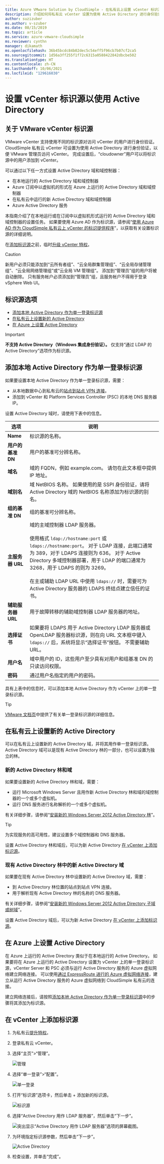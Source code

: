 ```yaml
---
title: Azure VMware Solution by CloudSimple - 在私有云上设置 vCenter 标识源
description: 介绍如何将私有云 vCenter 设置为使用 Active Directory 进行身份验证，以便 VMware 管理员访问 vCenter
author: suzizuber
ms.author: v-szuber
ms.date: 08/15/2019
ms.topic: article
ms.service: azure-vmware-cloudsimple
ms.reviewer: cynthn
manager: dikamath
ms.openlocfilehash: 36b45bcdc84b02dec5c54eff5f96cb7b07cf2ca5
ms.sourcegitcommit: 1d56a3ff255f1f72c6315a0588422842dbcbe502
ms.translationtype: HT
ms.contentlocale: zh-CN
ms.lasthandoff: 10/06/2021
ms.locfileid: "129616030"
---
```

# <a name="set-up-vcenter-identity-sources-to-use-active-directory"></a>设置 vCenter 标识源以使用 Active Directory

## <a name="about-vmware-vcenter-identity-sources"></a>关于 VMware vCenter 标识源

VMware vCenter 支持使用不同的标识源对访问 vCenter 的用户进行身份验证。  CloudSimple 私有云 vCenter 可设置为使用 Active Directory 进行身份验证，以便 VMware 管理员访问 vCenter。 完成设置后，“cloudowner”用户可以将标识源中的用户添加到 vCenter。  

可以通过以下任一方式设置 Active Directory 域和域控制器：

* 在本地运行的 Active Directory 域和域控制器
* Azure 订阅中以虚拟机的形式在 Azure 上运行的 Active Directory 域和域控制器
* 在私有云中运行的新 Active Directory 域和域控制器
* Azure Active Directory 服务

本指南介绍了在本地运行或在订阅中以虚拟机形式运行的 Active Directory 域和域控制器的设置任务。  如果要使用 Azure AD 作为标识源，请参阅“[使用 Azure AD 作为 CloudSimple 私有云上 vCenter 的标识提供程序](azure-ad.md)”，以获取有关设置标识源的详细说明。

在[添加标识源](#add-an-identity-source-on-vcenter)之前，临时[升级 vCenter 特权](escalate-private-cloud-privileges.md)。

> [!CAUTION]
> 新用户必须只能添加到“云所有者组”、“云全局群集管理组”、“云全局存储管理组”、“云全局网络管理组”或“云全局 VM 管理组”。  添加到“管理员”组的用户将被自动删除。  只有服务帐户必须添加到“管理员”组，且服务帐户不得用于登录 vSphere Web UI。   


## <a name="identity-source-options"></a>标识源选项

* [添加本地 Active Directory 作为单一登录标识源](#add-on-premises-active-directory-as-a-single-sign-on-identity-source)
* [在私有云上设置新的 Active Directory](#set-up-new-active-directory-on-a-private-cloud)
* [在 Azure 上设置 Active Directory](#set-up-active-directory-on-azure)

> [!IMPORTANT]
> **不支持 Active Directory（Windows 集成身份验证）。** 仅支持“通过 LDAP 的 Active Directory”选项作为标识源。

## <a name="add-on-premises-active-directory-as-a-single-sign-on-identity-source"></a>添加本地 Active Directory 作为单一登录标识源

如果要设置本地 Active Directory 作为单一登录标识源，需要：

* 从本地数据中心到私有云的[站点到站点 VPN 连接](vpn-gateway.md#set-up-a-site-to-site-vpn-gateway)。
* 添加到 vCenter 和 Platform Services Controller (PSC) 的本地 DNS 服务器 IP。

设置 Active Directory 域时，请使用下表中的信息。

| **选项** | **说明** |
|------------|-----------------|
| **Name** | 标识源的名称。 |
| **用户的基准 DN** | 用户的基准可分辨名称。 |
| **域名** | 域的 FQDN，例如 example.com。 请勿在此文本框中提供 IP 地址。 |
| **域别名** | 域 NetBIOS 名称。 如果使用的是 SSPI 身份验证，请将 Active Directory 域的 NetBIOS 名称添加为标识源的别名。 |
| **组的基准 DN** | 组的基准可分辨名称。 |
| **主服务器 URL** | 域的主域控制器 LDAP 服务器。<br><br>使用格式 `ldap://hostname:port` 或 `ldaps://hostname:port`。 对于 LDAP 连接，此端口通常为 389，对于 LDAPS 连接则为 636。 对于 Active Directory 多域控制器部署，用于 LDAP 的端口通常为 3268，用于 LDAPS 的则为 3269。<br><br>在主或辅助 LDAP URL 中使用 `ldaps://` 时，需要可为 Active Directory 服务器的 LDAPS 终结点建立信任的证书。 |
| **辅助服务器 URL** | 用于故障转移的辅助域控制器 LDAP 服务器的地址。 |
| **选择证书** | 如果要将 LDAPS 用于 Active Directory LDAP 服务器或 OpenLDAP 服务器标识源，则在向 URL 文本框中键入 `ldaps://` 后，系统将显示“选择证书”按钮。 不需要辅助 URL。 |
| **用户名** | 域中用户的 ID，这些用户至少具有对用户和组基准 DN 的只读访问权限。 |
| **密码** | 通过用户名指定的用户的密码。 |

具有上表中的信息时，可以添加本地 Active Directory 作为 vCenter 上的单一登录标识源。

> [!TIP]
> [VMware 文档页](https://docs.vmware.com/en/VMware-vSphere/6.5/com.vmware.psc.doc/GUID-B23B1360-8838-4FF2-B074-71643C4CB040.html)中提供了有关单一登录标识源的详细信息。

## <a name="set-up-new-active-directory-on-a-private-cloud"></a>在私有云上设置新的 Active Directory

可以在私有云上设置新的 Active Directory 域，并将其用作单一登录标识源。  Active Directory 域可以是现有 Active Directory 林的一部分，也可以设置为独立的林。

### <a name="new-active-directory-forest-and-domain"></a>新的 Active Directory 林和域

如果要设置新的 Active Directory 林和域，需要：

* 运行 Microsoft Windows Server 且用作新 Active Directory 林和域的域控制器的一个或多个虚拟机。
* 运行 DNS 服务进行名称解析的一个或多个虚拟机。

有关详细步骤，请参阅“[安装新的 Windows Server 2012 Active Directory 林](/windows-server/identity/ad-ds/deploy/install-a-new-windows-server-2012-active-directory-forest--level-200-)”。

> [!TIP]
> 为实现服务的高可用性，建议设置多个域控制器和 DNS 服务器。

设置 Active Directory 林和域后，可以为新 Active Directory [在 vCenter 上添加标识源](#add-an-identity-source-on-vcenter)。

### <a name="new-active-directory-domain-in-an-existing-active-directory-forest"></a>现有 Active Directory 林中的新 Active Directory 域

如果要在现有 Active Directory 林中设置新的 Active Directory 域，需要：

* 到 Active Directory 林位置的站点到站点 VPN 连接。
* 用于解析现有 Active Directory 林的名称的 DNS 服务器。

有关详细步骤，请参阅“[安装新的 Windows Server 2012 Active Directory 子域或树域](/windows-server/identity/ad-ds/deploy/install-a-new-windows-server-2012-active-directory-child-or-tree-domain--level-200-)”。

设置 Active Directory 域后，可以为新 Active Directory [在 vCenter 上添加标识源](#add-an-identity-source-on-vcenter)。

## <a name="set-up-active-directory-on-azure"></a>在 Azure 上设置 Active Directory

在 Azure 上运行的 Active Directory 类似于在本地运行的 Active Directory。  如果要将在 Azure 上运行的 Active Directory 设置为 vCenter 上的单一登录标识源，vCenter Server 和 PSC 必须与运行 Active Directory 服务的 Azure 虚拟网络建立网络连接。  可以使用[通过 ExpressRoute 进行的 Azure 虚拟网络连接](azure-expressroute-connection.md)，建立从运行 Active Directory 服务的 Azure 虚拟网络到 CloudSimple 私有云的连接。

建立网络连接后，请按照[添加本地 Active Directory 作为单一登录标识源](#add-on-premises-active-directory-as-a-single-sign-on-identity-source)中的步骤将其添加为标识源。  

## <a name="add-an-identity-source-on-vcenter"></a>在 vCenter 上添加标识源

1. 为私有云[提升特权](escalate-private-cloud-privileges.md)。

2. 登录私有云 vCenter。

3. 选择“主页”>“管理”。

    ![管理](media/OnPremAD01.png)

4. 选择“单一登录”>“配置”。

    ![单一登录](media/OnPremAD02.png)

5. 打开“标识源”选项卡，然后单击 + 添加新的标识源。

    ![标识源](media/OnPremAD03.png)

6. 选择“Active Directory 用作 LDAP 服务器”，然后单击“下一步”。

    ![突出显示“Active Directory 用作 LDAP 服务器”选项的屏幕截图。](media/OnPremAD04.png)

7. 为环境指定标识源参数，然后单击“下一步”。

    ![Active Directory](media/OnPremAD05.png)

8. 检查设置，并单击“完成”。
